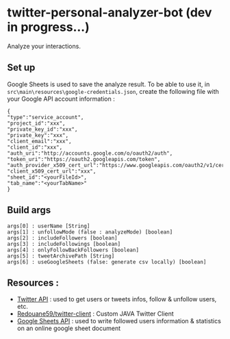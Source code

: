 # twitter-personal-analyzer-bot (dev in progress...)
Analyze your interactions.

## Set up
Google Sheets is used to save the analyze result. To be able to use it, in `src\main\resources\google-credentials.json`, create the following file with your Google API account information :

```$json
{
"type":"service_account",
"project_id":"xxx",
"private_key_id":"xxx",
"private_key":"xxx",
"client_email":"xxx",
"client_id":"xxx",
"auth_uri":"http://accounts.google.com/o/oauth2/auth",
"token_uri":"https://oauth2.googleapis.com/token",
"auth_provider_x509_cert_url":"https://www.googleapis.com/oauth2/v1/certs",
"client_x509_cert_url":"xxx",
"sheet_id":"<yourFileId>",
"tab_name":"<yourTabName>"
}
```

## Build args 
```
args[0] : userName [String]
args[1] : unfollowMode (false : analyzeMode) [boolean]
args[2] : includeFollowers [boolean]
args[3] : includeFollowings [boolean]
args[4] : onlyFollowBackFollowers [boolean]
args[5] : tweetArchivePath [String]
args[6] : useGoogleSheets (false: generate csv locally) [boolean]
```


## Resources :
- [Twitter API](https://developer.twitter.com/en/docs) : used to get users or tweets infos, follow & unfollow users, etc.
- [Redouane59/twitter-client](https://github.com/redouane59/twitter-client) : Custom JAVA Twitter Client
- [Google Sheets API](https://developers.google.com/sheets/api/) : used to write followed users information & statistics on an online google sheet document

